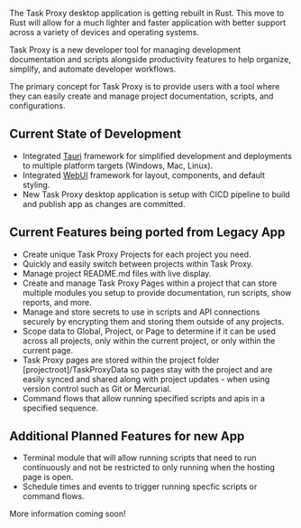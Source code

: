 <webui-data data-page-title="Organize your development scripts, APIs, documentation, and more" data-page-subtitle=""></webui-data>

<webui-quote theme="info">

The Task Proxy desktop application is getting rebuilt in Rust. This move to Rust will allow for a much lighter and faster application with better support across a variety of devices and operating systems.

</webui-quote>

<webui-page-segment>

Task Proxy is a new developer tool for managing development documentation and scripts alongside productivity features to help organize, simplify, and automate developer workflows.

The primary concept for Task Proxy is to provide users with a tool where they can easily create and manage project documentation, scripts, and configurations.

</webui-page-segment>

## Current State of Development

<webui-page-segment>

- Integrated [Tauri](https://tauri.app) framework for simplified development and deployments to multiple platform targets (Windows, Mac, Linux).
- Integrated [WebUI](https://webui.stoicdreams.com) framework for layout, components, and default styling.
- New Task Proxy desktop application is setup with CICD pipeline to build and publish app as changes are committed.

</webui-page-segment>

## Current Features being ported from Legacy App

<webui-page-segment>

- Create unique Task Proxy Projects for each project you need.
- Quickly and easily switch between projects within Task Proxy.
- Manage project README.md files with live display.
- Create and manage Task Proxy Pages within a project that can store multiple modules you setup to provide documentation, run scripts, show reports, and more.
- Manage and store secrets to use in scripts and API connections securely by encrypting them and storing them outside of any projects.
- Scope data to Global, Project, or Page to determine if it can be used across all projects, only within the current project, or only within the current page.
- Task Proxy pages are stored within the project folder [projectroot]/TaskProxyData so pages stay with the project and are easily synced and shared along with project updates - when using version control such as Git or Mercurial.
- Command flows that allow running specified scripts and apis in a specified sequence.

</webui-page-segment>

## Additional Planned Features for new App

<webui-page-segment>

- Terminal module that will allow running scripts that need to run continuously and not be restricted to only running when the hosting page is open.
- Schedule times and events to trigger running specfic scripts or command flows.

</webui-page-segment>

<webui-quote theme="info">

More information coming soon!

</webui-quote>

<!--

## Early Development Desktop Builds

<webui-page-segment>

Use these links to install our early access development builds. These builds are very early in development and may have many bugs, as well as many missing features.

</webui-page-segment>

<webui-side-by-side>

<webui-quote theme="warning">

Notes:

- that updated builds are overriding the old files - we are not applying versioning during this initial stage of development.
- When the app gets closer to being developer ready we will integrate versioning into our builds as well as update this website as new versions are available.
- For now if you are interested in keeping up with build updates for the desktop app then follow the [TaskProxyApp GitHub repo](https://github.com/StoicDreams/TaskProxyApp).
- We are trying to find time to work on this and push out updates at least once per week, but our full-time work, family, and sometimes other side projects take higher priority.

</webui-quote>

<webui-page-segment>

- [Windows x64 MSI Installer](https://cdn.myfi.ws/downloads/task-proxy/task-proxy_0.1.0_x64_en-US.msi)
- [Windows x64 EXE Installer](https://cdn.myfi.ws/downloads/task-proxy/task-proxy_0.1.0_x64-setup.exe)
- [Mac DMG](https://cdn.myfi.ws/downloads/task-proxy/task-proxy_0.1.0_x64.dmg)
- [Linux amd64 DEB](https://cdn.myfi.ws/downloads/task-proxy/task-proxy_0.1.0_amd64.deb)
- [Linux amd64 AppImage](https://cdn.myfi.ws/downloads/task-proxy/task-proxy_0.1.0_amd64.AppImage)

</webui-page-segment>

</webui-side-by-side>

-->
